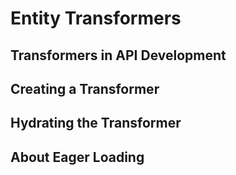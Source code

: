 Entity Transformers
===================

## Transformers in API Development

## Creating a Transformer

## Hydrating the Transformer

## About Eager Loading